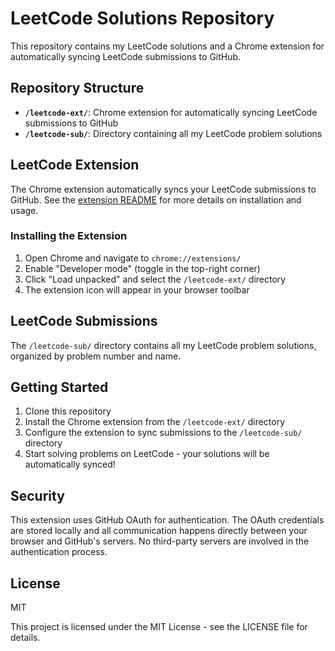 # LeetCode Solutions Repository

This repository contains my LeetCode solutions and a Chrome extension for automatically syncing LeetCode submissions to GitHub.

## Repository Structure

- **`/leetcode-ext/`**: Chrome extension for automatically syncing LeetCode submissions to GitHub
- **`/leetcode-sub/`**: Directory containing all my LeetCode problem solutions

## LeetCode Extension

The Chrome extension automatically syncs your LeetCode submissions to GitHub. See the [extension README](/leetcode-ext/README.md) for more details on installation and usage.

### Installing the Extension

1. Open Chrome and navigate to `chrome://extensions/`
2. Enable "Developer mode" (toggle in the top-right corner)
3. Click "Load unpacked" and select the `/leetcode-ext/` directory
4. The extension icon will appear in your browser toolbar

## LeetCode Submissions

The `/leetcode-sub/` directory contains all my LeetCode problem solutions, organized by problem number and name.

## Getting Started

1. Clone this repository
2. Install the Chrome extension from the `/leetcode-ext/` directory
3. Configure the extension to sync submissions to the `/leetcode-sub/` directory
4. Start solving problems on LeetCode - your solutions will be automatically synced!

## Security

This extension uses GitHub OAuth for authentication. The OAuth credentials are stored locally and all communication happens directly between your browser and GitHub's servers. No third-party servers are involved in the authentication process.

## License

MIT

This project is licensed under the MIT License - see the LICENSE file for details.
